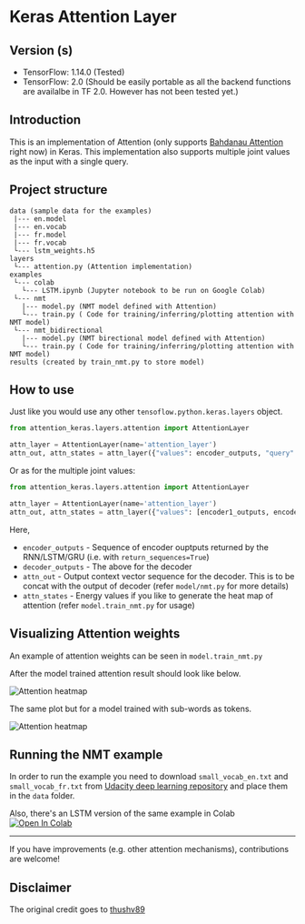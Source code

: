 # Keras Attention Layer

## Version (s)

- TensorFlow: 1.14.0 (Tested)
- TensorFlow: 2.0 (Should be easily portable as all the backend functions are availalbe in TF 2.0. However has not been tested yet.)

## Introduction

This is an implementation of Attention (only supports [Bahdanau Attention](https://arxiv.org/pdf/1409.0473.pdf) right now) in Keras. This implementation also supports multiple joint values as the input with a single query.

## Project structure

```
data (sample data for the examples)
 |--- en.model
 |--- en.vocab
 |--- fr.model
 |--- fr.vocab
 └--- lstm_weights.h5
layers
 └--- attention.py (Attention implementation)
examples
 └--- colab
   └--- LSTM.ipynb (Jupyter notebook to be run on Google Colab)
 └--- nmt
   |--- model.py (NMT model defined with Attention)
   └--- train.py ( Code for training/inferring/plotting attention with NMT model)
 └--- nmt_bidirectional
   |--- model.py (NMT birectional model defined with Attention)
   └--- train.py ( Code for training/inferring/plotting attention with NMT model)
results (created by train_nmt.py to store model)

```
## How to use

Just like you would use any other `tensoflow.python.keras.layers` object.

```python
from attention_keras.layers.attention import AttentionLayer

attn_layer = AttentionLayer(name='attention_layer')
attn_out, attn_states = attn_layer({"values": encoder_outputs, "query": decoder_outputs})

```

Or as for the multiple joint values:

```python
from attention_keras.layers.attention import AttentionLayer

attn_layer = AttentionLayer(name='attention_layer')
attn_out, attn_states = attn_layer({"values": [encoder1_outputs, encoder2_outputs], "query": decoder_outputs})

```

Here,

- `encoder_outputs` - Sequence of encoder ouptputs returned by the RNN/LSTM/GRU (i.e. with `return_sequences=True`)
- `decoder_outputs` - The above for the decoder
- `attn_out` - Output context vector sequence for the decoder. This is to be concat with the output of decoder (refer `model/nmt.py` for more details)
- `attn_states` - Energy values if you like to generate the heat map of attention (refer `model.train_nmt.py` for usage)

## Visualizing Attention weights

An example of attention weights can be seen in `model.train_nmt.py`

After the model trained attention result should look like below.

![Attention heatmap](https://github.com/thushv89/attention_keras/blob/master/results/attention.png)

The same plot but for a model trained with sub-words as tokens.

![Attention heatmap](https://github.com/thushv89/attention_keras/blob/master/results/attention_scores_subword.png)

## Running the NMT example

In order to run the example you need to download `small_vocab_en.txt` and `small_vocab_fr.txt` from [Udacity deep learning repository](https://github.com/udacity/deep-learning/tree/master/language-translation/data) and place them in the `data` folder.

Also, there's an LSTM version of the same example in Colab [![Open In Colab](https://colab.research.google.com/assets/colab-badge.svg)](https://colab.research.google.com/github/ziadloo/attention_keras/blob/master/examples/colab/LSTM.ipynb)

___

If you have improvements (e.g. other attention mechanisms), contributions are welcome!

## Disclaimer

The original credit goes to [thushv89](https://github.com/thushv89/attention_keras)

